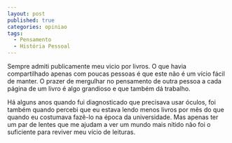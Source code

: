 ```yaml
---
layout: post
published: true
categories: opiniao
tags: 
  - Pensamento
  - História Pessoal
---
```



Sempre admiti publicamente meu vicio por livros. O que havia compartilhado apenas com poucas pessoas é que este não é um vício fácil de manter. O prazer de mergulhar no pensamento de outra pessoa a cada página de um livro é algo grandioso e que também dá trabalho.

Há alguns anos quando fui diagnosticado que precisava usar óculos, foi também quando percebi que eu estava lendo menos livros por mês do que quando eu costumava fazê-lo na época da universidade. Mas apenas ter um par de lentes que me ajudam a ver um mundo mais nítido não foi o suficiente para reviver meu vício de leituras.
